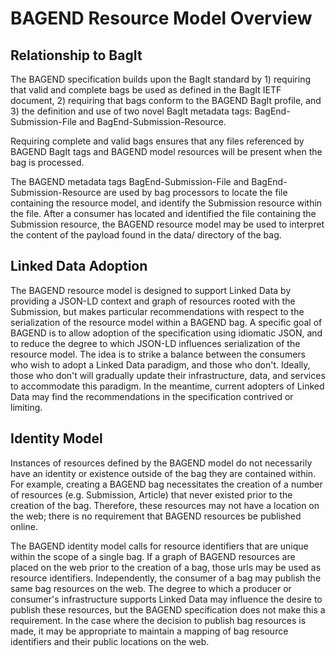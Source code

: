 # BAGEND Resource Model Overview

## Relationship to BagIt
The BAGEND specification builds upon the BagIt standard by 1) requiring that valid and complete bags be used as defined in the BagIt IETF document, 2) requiring that bags conform to the BAGEND BagIt profile, and 3) the definition and use of two novel BagIt metadata tags: BagEnd-Submission-File and BagEnd-Submission-Resource.

Requiring complete and valid bags ensures that any files referenced by BAGEND BagIt tags and BAGEND model resources will be present when the bag is processed.  

The BAGEND metadata tags BagEnd-Submission-File and BagEnd-Submission-Resource are used by bag processors to locate the file containing the resource model, and identify the Submission resource within the file.  After a consumer has located and identified the file containing the Submission resource, the BAGEND resource model may be used to interpret the content of the payload found in the data/ directory of the bag.

## Linked Data Adoption
The BAGEND resource model is designed to support Linked Data by providing a JSON-LD context and graph of resources rooted with the Submission, but makes particular recommendations with respect to the serialization of the resource model within a BAGEND bag.  A specific goal of BAGEND is to allow adoption of the specification using idiomatic JSON, and to reduce the degree to which JSON-LD influences serialization of the resource model.  The idea is to strike a balance between the consumers who wish to adopt a Linked Data paradigm, and those who don't.  Ideally, those who don't will gradually update their infrastructure, data, and services to accommodate this paradigm.  In the meantime, current adopters of Linked Data may find the recommendations in the specification contrived or limiting.

## Identity Model
Instances of resources defined by the BAGEND model do not necessarily have an identity or existence outside of the bag they are contained within.  For example, creating a BAGEND bag necessitates the creation of a number of resources (e.g. Submission, Article) that never existed prior to the creation of the bag.  Therefore, these resources may not have a location on the web; there is no requirement that BAGEND resources be published online.  

The BAGEND identity model calls for resource identifiers that are unique within the scope of a single bag.  If a graph of BAGEND resources are placed on the web prior to the creation of a bag, those urls may be used as resource identifiers.  Independently, the consumer of a bag may publish the same bag resources on the web.  The degree to which a producer or consumer's infrastructure supports Linked Data may influence the desire to publish these resources, but the BAGEND specification does not make this a requirement.  In the case where the decision to publish bag resources is made, it may be appropriate to maintain a mapping of bag resource identifiers and their public locations on the web.
